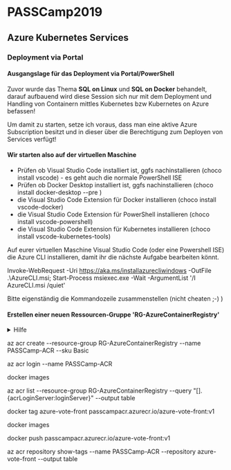 # PASSCamp2019
## Azure Kubernetes Services
### Deployment via Portal

#### Ausgangslage für das Deployment via Portal/PowerShell
Zuvor wurde das Thema **SQL on Linux** und **SQL on Docker** behandelt, darauf aufbauend wird diese Session sich nur mit dem Deployment und Handling von Containern mittles Kubernetes bzw Kubernetes on Azure befassen!

Um damit zu starten, setze ich voraus, dass man eine aktive Azure Subscription besitzt und in dieser über die Berechtigung zum Deployen von Services verfügt!

#### Wir starten also auf der virtuellen Maschine
- Prüfen ob Visual Studio Code installiert ist, ggfs nachinstallieren (choco install vscode) - es geht auch die normale PowerShell ISE
- Prüfen ob Docker Desktop installiert ist, ggfs nachinstallieren (choco install docker-desktop --pre )
- die Visual Studio Code Extension für Docker installieren (choco install vscode-docker)
- die Visual Studio Code Extension für PowerShell installieren (choco install vscode-powershell)
- die Visual Studio Code Extension für Kubernetes installieren (choco install vscode-kubernetes-tools)

Auf eurer virtuellen Maschine Visual Studio Code (oder eine Powershell ISE) die Azure CLI installieren, damit ihr die nächste Aufgabe bearbeiten könnt.

Invoke-WebRequest -Uri https://aka.ms/installazurecliwindows -OutFile .\AzureCLI.msi; Start-Process msiexec.exe -Wait -ArgumentList '/I AzureCLI.msi /quiet'

Bitte eigenständig die Kommandozeile zusammenstellen (nicht cheaten ;-) )
#### Erstellen einer neuen Ressourcen-Gruppe 'RG-AzureContainerRegistry'
<details>
  <summary>Hilfe</summary>
  <p>

  '''posh
  az group create --name RG-AzureContainerRegistry --location eastus

</details>

az acr create --resource-group RG-AzureContainerRegistry --name PASSCamp-ACR --sku Basic

az acr login --name PASSCamp-ACR

docker images

az acr list --resource-group RG-AzureContainerRegistry --query "[].{acrLoginServer:loginServer}" --output table

docker tag azure-vote-front passcampacr.azurecr.io/azure-vote-front:v1

docker images

docker push passcampacr.azurecr.io/azure-vote-front:v1

az acr repository show-tags --name PASSCamp-ACR --repository azure-vote-front --output table
